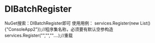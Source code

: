 # DIBatchRegister
NuGet搜索：DIBatchRegister即可 使用用例： services.Register(new List() {"ConsoleApp2"});//程序集名称，必须要有默认空参构造
services.Register("","",""....);//重载
